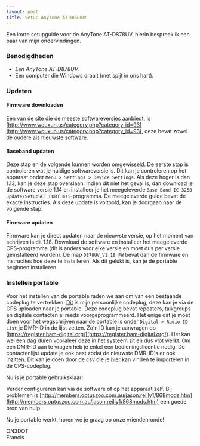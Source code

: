 ```yaml
---
layout: post
title: Setup AnyTone AT-D878UV
---
```


Een korte setupguide voor de AnyTone AT-D878UV, hierin bespreek ik een paar van mijn ondervindingen.

### Benodigdheden

- *Een AnyTone AT-D878UV.*
- Een computer die Windows draait (met spijt in ons hart).

### Updaten

#### Firmware downloaden

Een van de site die de meeste softwareversies aanbiedt, is [http://www.wouxun.us/category.php?category_id=93](http://www.wouxun.us/category.php?category_id=93),
deze bevat zowel de oudere als nieuwste software.

#### Baseband updaten
Deze stap en de volgende kunnen worden omgewisseld.
De eerste stap is controleren wat je huidige softwareversie is. Dit kan je controleren op het apparaat onder `Menu > Settings > Device Settings`. Als deze hoger is dan 1.13, kan je deze stap overslaan. Indien dit niet het geval is, dan download je de software versie 1.14 en installeer je het meegeleverde `Base Band IC 3258 update/SetupSCT_PORT.msi`-programma. De meegeleverde guide bevat de exacte instructies. Als deze update is voltooid, kan je doorgaan naar de volgende stap.

#### Firmware updaten

Firmware kan je direct updaten naar de nieuwste versie, op het moment van schrijven is dit 1.18. Download de software en installeer het meegeleverde CPS-programma (dit is anders voor elke versie en moet dus per versie geïnstalleerd worden). De map `D878UV_V1.18 FW` bevat dan de firmware en instructies hoe deze te installeren. Als dit gelukt is, kan je de portable beginnen installeren.

### Instellen portable

Voor het instellen van de portable raden we aan om van een bestaande codeplug te vertrekken. [Dit](/public/files/iris_codeplug.rdt) is mijn persoonlijke codeplug, deze kan je via de CPS uploaden naar je portable. Deze codeplug bevat repeaters, talkgroups en digitale contacten al reeds voorgeprogrammeerd. Het enige dat je moet doen voor het wegschrijven naar de portable is onder `Digital > Radio ID List` je DMR-ID in de lijst zetten. Zo'n ID kan je aanvragen op [https://register.ham-digital.org/](https://register.ham-digital.org/). Het kan wel een dag duren vooraleer deze in het systeem zit en dus vlot werkt. Om een DMR-ID aan te vragen heb je enkel een bedieningslicentie nodig. De contactenlijst update je ook best zodat de nieuwste DMR-ID's er ook inzitten. Dit kan je doen door de csv die je [hier](https://www.radioid.net/database/dumps) kan vinden te importeren in de CPS-codeplug.

Nu is je portable gebruiksklaar!

Verder configureren kan via de software of op het apparaat zelf. Bij problemen is [http://members.optuszoo.com.au/jason.reilly1/868mods.htm](http://members.optuszoo.com.au/jason.reilly1/868mods.htm) een goede bron van hulp.

Nu je portable werkt, horen we je graag op onze vriendenronde!

ON3DOT<br>Francis